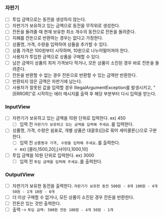 ### 자판기

- [ ] 투입 금액으로는 동전을 생성하지 않는다.
- [ ] 자판기가 보유하고 있는 금액으로 동전을 무작위로 생성한다.
- [ ] 잔돈을 돌려줄 때 현재 보유한 최소 개수의 동전으로 잔돈을 돌려준다.
- [ ] 지폐를 잔돈으로 반환하는 경우는 없다고 가정한다.
- [ ] 상품명, 가격, 수량을 입력하여 상품을 추가할 수 있다.
- [ ] 상품 가격은 100원부터 시작하며, 10원으로 나누어떨어져야 한다.
- [ ] 사용자가 투입한 금액으로 상품을 구매할 수 있다.
- [ ] 남은 금액이 상품의 최저 가격보다 적거나, 모든 상품이 소진된 경우 바로 잔돈을 돌려준다.
- [ ] 잔돈을 반환할 수 없는 경우 잔돈으로 반환할 수 있는 금액만 반환한다.
- [ ] 반환되지 않은 금액은 자판기에 남는다.
- [ ] 사용자가 잘못된 값을 입력할 경우 IllegalArgumentException를 발생시키고, "[ERROR]"로 시작하는 에러 메시지를 출력 후 해당 부분부터 다시 입력을 받는다.

### InputView

- [ ] 자판기가 보유하고 있는 금액을 10원 단위로 입력한다. ex) 450
  - [ ] 입력 전 `자판기가 보유하고 있는 금액을 입력해 주세요.`를 입력한다.
- [ ] 상품명, 가격, 수량은 쉼표로, 개별 상품은 대괄호([])로 묶어 세미콜론(;)으로 구분한다.
  - [ ] 입력 전 `상품명과 가격, 수량을 입력해 주세요.`를 출력한다.
  - ex) [콜라,1500,20];[사이다,1000,10]
- [ ] 투입 금액을 10원 단위로 입력한다. ex) 3000
  - [ ] 입력 전 `투입 금액을 입력해 주세요.`를 출력한다.

### OutputView

- [ ] 자판기가 보유한 동전을 출력한다.
    `자판기가 보유한 동전
    500원 - 0개
    100원 - 4개
    50원 - 1개
    10원 - 0개`
- [ ]  더 이상 구매할 수 없거나, 모든 상품이 소진된 경우 잔돈을 반환한다.
  - [ ] 잔돈은 있는 것만 출력한다.
  - [ ] 출력 -> `
    투입 금액: 500원
    잔돈
    100원 - 4개
    50원 - 1개
    `
